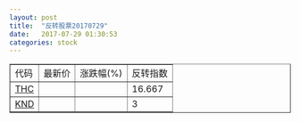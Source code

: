 ```yaml
---
layout: post
title:  "反转股票20170729"
date:   2017-07-29 01:30:53
categories: stock
---
```


<script type="text/javascript">
var stockList = []
stockList.push('gb_thc');
stockList.push('gb_knd');
</script>

<table border="1">
 <tr>
 <td>代码</td>
  <td>最新价</td>
  <td>涨跌幅(%)</td>
 <td>反转指数</td>
</tr>
  <tr id="thc"><td><a href="http://stock.finance.sina.com.cn/usstock/quotes/THC.html" target="_blank">THC</a></td><td></td><td></td><td>16.667</td></tr>
  <tr id="knd"><td><a href="http://stock.finance.sina.com.cn/usstock/quotes/KND.html" target="_blank">KND</a></td><td></td><td></td><td>3</td></tr>
</table>
